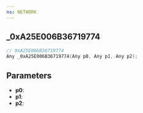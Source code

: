 ```yaml
---
ns: NETWORK
---
```

## _0xA25E006B36719774

```c
// 0xA25E006B36719774
Any _0xA25E006B36719774(Any p0, Any p1, Any p2);
```

## Parameters
* **p0**:
* **p1**:
* **p2**:

